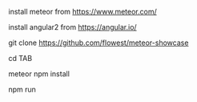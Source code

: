 install meteor from https://www.meteor.com/

install angular2 from https://angular.io/

git clone https://github.com/flowest/meteor-showcase

cd TAB

meteor npm install

npm run
